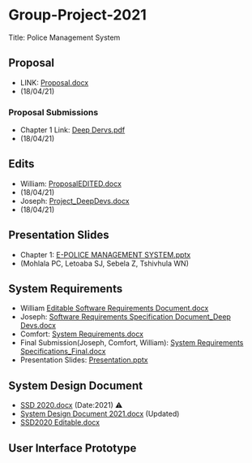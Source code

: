 
# Group-Project-2021

Title: Police Management System

## Proposal
- LINK: [Proposal.docx](https://github.com/MohlalaComfort/Group-Project-2021/files/6330542/Proposal.docx)
- (18/04/21)
### Proposal Submissions
- Chapter 1 Link: [Deep Dervs.pdf](https://github.com/MohlalaComfort/Group-Project-2021/files/6332299/Deep.Dervs.pdf)
- (18/04/21)
## Edits
- William: [ProposalEDITED.docx](https://github.com/MohlalaComfort/Group-Project-2021/files/6332204/ProposalEDITED.docx)
- (18/04/21)
- Joseph: [Project_DeepDevs.docx](https://github.com/MohlalaComfort/Group-Project-2021/files/6332224/Project_DeepDevs.docx)
- (18/04/21)
## Presentation Slides
- Chapter 1: [E-POLICE MANAGEMENT SYSTEM.pptx](https://github.com/MohlalaComfort/Group-Project-2021/files/6332014/E-POLICE.MANAGEMENT.SYSTEM.pptx)
- (Mohlala PC, Letoaba SJ, Sebela Z, Tshivhula WN)
## System Requirements 
- William [Editable Software Requirements Document.docx](https://github.com/MohlalaComfort/Group-Project-2021/files/6543286/Editable.Software.Requirements.Document.docx)
- Joseph: [Software Requirements Specification Document_Deep Devs.docx](https://github.com/MohlalaComfort/Group-Project-2021/files/6550369/Software.Requirements.Specification.Document_Deep.Devs.docx)
- Comfort: [System Requirements.docx](https://github.com/MohlalaComfort/Group-Project-2021/files/6564851/System.Requirements.docx)
- Final Submission(Joseph, Comfort, William): [System Requirements Specifications_Final.docx](https://github.com/MohlalaComfort/Group-Project-2021/files/6566543/System.Requirements.Specifications_Final.docx)
- Presentation Slides: [Presentation.pptx](https://github.com/MohlalaComfort/Group-Project-2021/files/6967886/Presentation.pptx)
## System Design Document 
- [SSD 2020.docx](https://github.com/MohlalaComfort/Group-Project-2021/files/6813184/SSD.2020.docx) (Date:2021) ⚠️
- [System Design Document 2021.docx](https://github.com/MohlalaComfort/Group-Project-2021/files/6834079/System.Design.Document.2021.docx) (Updated)
- [SSD2020 Editable.docx](https://github.com/MohlalaComfort/Group-Project-2021/files/6916212/SSD2020.Editable.docx)
## User Interface Prototype 


